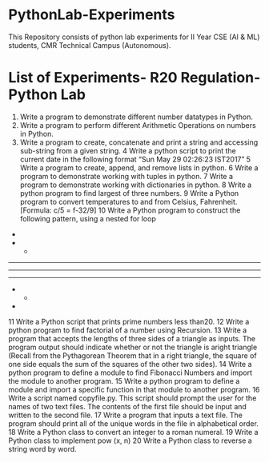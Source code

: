 # PythonLab-Experiments
This Repository consists of python lab experiments for II Year CSE (AI &amp; ML) students, CMR Technical Campus (Autonomous).

# List of Experiments- R20 Regulation- Python Lab
1. Write a program to demonstrate different number datatypes in Python.
2. Write a program to perform different Arithmetic Operations on numbers in Python.
3. Write a program to create, concatenate and print a string and accessing sub-string from a given string.
4	Write a python script to print the current date in the following format “Sun May 29 02:26:23 IST2017”
5	Write a program to create, append, and remove lists in python.
6	Write a program to demonstrate working with tuples in python.
7	Write a program to demonstrate working with dictionaries in python.
8	Write a python program to find largest of three numbers.
9	Write a Python program to convert temperatures to and from Celsius, Fahrenheit. [Formula: c/5 = f-32/9]
10	Write a Python program to construct the following pattern, using a nested for loop
*
* *
* * *
* * * *
* * *
* *
* 
11	Write a Python script that prints prime numbers less than20.
12	Write a python program to find factorial of a number using Recursion.
13	Write a program that accepts the lengths of three sides of a triangle as inputs. The program output should indicate whether or not the triangle is aright triangle (Recall from the Pythagorean Theorem that in a right triangle, the square of one side equals the sum of the squares of the other two sides).
14	Write a python program to define a module to find Fibonacci Numbers and import the module to another program.
15	Write a python program to define a module and import a specific function in that module to another program.
16	Write a script named copyfile.py. This script should prompt the user for the names of two text files. The contents of the first file should be input and written to the second file.
17	Write a program that inputs a text file. The program should print all of the unique words in the file in alphabetical order.
18	Write a Python class to convert an integer to a roman numeral.
19	Write a Python class to implement pow (x, n)
20	Write a Python class to reverse a string word by word.
